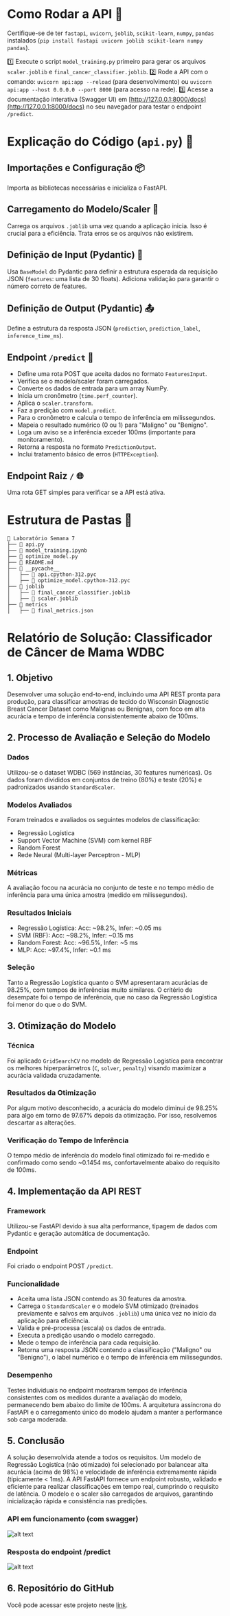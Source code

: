 # Como Rodar a API 🚀

Certifique-se de ter `fastapi`, `uvicorn`, `joblib`, `scikit-learn`, `numpy`, `pandas` instalados (`pip install fastapi uvicorn joblib scikit-learn numpy pandas`).

1️⃣ Execute o script `model_training.py` primeiro para gerar os arquivos `scaler.joblib` e `final_cancer_classifier.joblib`.
2️⃣ Rode a API com o comando: `uvicorn api:app --reload` (para desenvolvimento) ou `uvicorn api:app --host 0.0.0.0 --port 8000` (para acesso na rede).
3️⃣ Acesse a documentação interativa (Swagger UI) em [http://127.0.0.1:8000/docs](http://127.0.0.1:8000/docs) no seu navegador para testar o endpoint `/predict`.

# Explicação do Código (`api.py`) 📝

## Importações e Configuração 📦

Importa as bibliotecas necessárias e inicializa o FastAPI.

## Carregamento do Modelo/Scaler 📂

Carrega os arquivos `.joblib` uma vez quando a aplicação inicia. Isso é crucial para a eficiência. Trata erros se os arquivos não existirem.

## Definição de Input (Pydantic) 🧩

Usa `BaseModel` do Pydantic para definir a estrutura esperada da requisição JSON (`features`: uma lista de 30 floats). Adiciona validação para garantir o número correto de features.

## Definição de Output (Pydantic) 📤

Define a estrutura da resposta JSON (`prediction`, `prediction_label`, `inference_time_ms`).

## Endpoint `/predict` 🔮

- Define uma rota POST que aceita dados no formato `FeaturesInput`.
- Verifica se o modelo/scaler foram carregados.
- Converte os dados de entrada para um array NumPy.
- Inicia um cronômetro (`time.perf_counter`).
- Aplica o `scaler.transform`.
- Faz a predição com `model.predict`.
- Para o cronômetro e calcula o tempo de inferência em milissegundos.
- Mapeia o resultado numérico (0 ou 1) para "Maligno" ou "Benigno".
- Loga um aviso se a inferência exceder 100ms (importante para monitoramento).
- Retorna a resposta no formato `PredictionOutput`.
- Inclui tratamento básico de erros (`HTTPException`).

## Endpoint Raiz `/` 🌐

Uma rota GET simples para verificar se a API está ativa.

# Estrutura de Pastas 📁

```
📂 Laboratório Semana 7
├── 📄 api.py
├── 📄 model_training.ipynb
├── 📄 optimize_model.py
├── 📄 README.md
├── 📂 __pycache__
│   ├── 📄 api.cpython-312.pyc
│   ├── 📄 optimize_model.cpython-312.pyc
├── 📂 joblib
│   ├── 📄 final_cancer_classifier.joblib
│   ├── 📄 scaler.joblib
├── 📂 metrics
│   ├── 📄 final_metrics.json
```

# Relatório de Solução: Classificador de Câncer de Mama WDBC

## 1. Objetivo

Desenvolver uma solução end-to-end, incluindo uma API REST pronta para produção, para classificar amostras de tecido do Wisconsin Diagnostic Breast Cancer Dataset como Malignas ou Benignas, com foco em alta acurácia e tempo de inferência consistentemente abaixo de 100ms.

## 2. Processo de Avaliação e Seleção do Modelo

### Dados

Utilizou-se o dataset WDBC (569 instâncias, 30 features numéricas). Os dados foram divididos em conjuntos de treino (80%) e teste (20%) e padronizados usando `StandardScaler`.

### Modelos Avaliados

Foram treinados e avaliados os seguintes modelos de classificação:

- Regressão Logística
- Support Vector Machine (SVM) com kernel RBF
- Random Forest
- Rede Neural (Multi-layer Perceptron - MLP)

### Métricas

A avaliação focou na acurácia no conjunto de teste e no tempo médio de inferência para uma única amostra (medido em milissegundos).

### Resultados Iniciais

- Regressão Logística: Acc: ~98.2%, Infer: ~0.05 ms
- SVM (RBF): Acc: ~98.2%, Infer: ~0.15 ms
- Random Forest: Acc: ~96.5%, Infer: ~5 ms
- MLP: Acc: ~97.4%, Infer: ~0.1 ms

### Seleção

Tanto a Regressão Logística quanto o SVM apresentaram acurácias de 98.25%, com tempos de inferências muito similares.
O critério de desempate foi o tempo de inferência, que no caso da Regressão Logística foi menor do que o do SVM.

## 3. Otimização do Modelo

### Técnica

Foi aplicado `GridSearchCV` no modelo de Regressão Logistíca para encontrar os melhores hiperparâmetros (`C`, `solver`, `penalty`) visando maximizar a acurácia validada cruzadamente.

### Resultados da Otimização

Por algum motivo desconhecido, a acurácia do modelo diminui de 98.25% para algo em torno de 97.67% depois da otimização. Por isso, resolvemos descartar as alterações.

### Verificação do Tempo de Inferência

O tempo médio de inferência do modelo final otimizado foi re-medido e confirmado como sendo ~0.1454 ms, confortavelmente abaixo do requisito de 100ms.

## 4. Implementação da API REST

### Framework

Utilizou-se FastAPI devido à sua alta performance, tipagem de dados com Pydantic e geração automática de documentação.

### Endpoint

Foi criado o endpoint POST `/predict`.

### Funcionalidade

- Aceita uma lista JSON contendo as 30 features da amostra.
- Carrega o `StandardScaler` e o modelo SVM otimizado (treinados previamente e salvos em arquivos `.joblib`) uma única vez no início da aplicação para eficiência.
- Valida e pré-processa (escala) os dados de entrada.
- Executa a predição usando o modelo carregado.
- Mede o tempo de inferência para cada requisição.
- Retorna uma resposta JSON contendo a classificação ("Maligno" ou "Benigno"), o label numérico e o tempo de inferência em milissegundos.

### Desempenho

Testes individuais no endpoint mostraram tempos de inferência consistentes com os medidos durante a avaliação do modelo, permanecendo bem abaixo do limite de 100ms. A arquitetura assíncrona do FastAPI e o carregamento único do modelo ajudam a manter a performance sob carga moderada.

## 5. Conclusão

A solução desenvolvida atende a todos os requisitos. Um modelo de Regressão Logistíca (não otimizado) foi selecionado por balancear alta acurácia (acima de 98%) e velocidade de inferência extremamente rápida (tipicamente < 1ms). A API FastAPI fornece um endpoint robusto, validado e eficiente para realizar classificações em tempo real, cumprindo o requisito de latência. O modelo e o scaler são carregados de arquivos, garantindo inicialização rápida e consistência nas predições.

### API em funcionamento (com swagger)

![alt text](./imgs/image.png)

### Resposta do endpoint /predict

![alt text](./imgs/image1.png)

## 6. Repositório do GitHub

Você pode acessar este projeto neste [link](https://github.com/artcalciolari/Uni-JalaUniversity/tree/main/Data%20Science/Laborat%C3%B3rio%20Semana%207).
